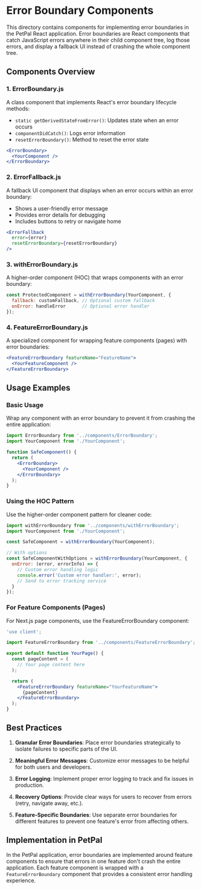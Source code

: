 # Error Boundary Components

This directory contains components for implementing error boundaries in the PetPal React application. Error boundaries are React components that catch JavaScript errors anywhere in their child component tree, log those errors, and display a fallback UI instead of crashing the whole component tree.

## Components Overview

### 1. ErrorBoundary.js

A class component that implements React's error boundary lifecycle methods:

- `static getDerivedStateFromError()`: Updates state when an error occurs
- `componentDidCatch()`: Logs error information
- `resetErrorBoundary()`: Method to reset the error state

```jsx
<ErrorBoundary>
  <YourComponent />
</ErrorBoundary>
```

### 2. ErrorFallback.js

A fallback UI component that displays when an error occurs within an error boundary:

- Shows a user-friendly error message
- Provides error details for debugging
- Includes buttons to retry or navigate home

```jsx
<ErrorFallback
  error={error}
  resetErrorBoundary={resetErrorBoundary}
/>
```

### 3. withErrorBoundary.js

A higher-order component (HOC) that wraps components with an error boundary:

```jsx
const ProtectedComponent = withErrorBoundary(YourComponent, {
  fallback: customFallback, // Optional custom fallback
  onError: handleError      // Optional error handler
});
```

### 4. FeatureErrorBoundary.js

A specialized component for wrapping feature components (pages) with error boundaries:

```jsx
<FeatureErrorBoundary featureName="FeatureName">
  <YourFeatureComponent />
</FeatureErrorBoundary>
```

## Usage Examples

### Basic Usage

Wrap any component with an error boundary to prevent it from crashing the entire application:

```jsx
import ErrorBoundary from '../components/ErrorBoundary';
import YourComponent from './YourComponent';

function SafeComponent() {
  return (
    <ErrorBoundary>
      <YourComponent />
    </ErrorBoundary>
  );
}
```

### Using the HOC Pattern

Use the higher-order component pattern for cleaner code:

```jsx
import withErrorBoundary from '../components/withErrorBoundary';
import YourComponent from './YourComponent';

const SafeComponent = withErrorBoundary(YourComponent);

// With options
const SafeComponentWithOptions = withErrorBoundary(YourComponent, {
  onError: (error, errorInfo) => {
    // Custom error handling logic
    console.error('Custom error handler:', error);
    // Send to error tracking service
  }
});
```

### For Feature Components (Pages)

For Next.js page components, use the FeatureErrorBoundary component:

```jsx
'use client';

import FeatureErrorBoundary from '../components/FeatureErrorBoundary';

export default function YourPage() {
  const pageContent = (
    // Your page content here
  );

  return (
    <FeatureErrorBoundary featureName="YourFeatureName">
      {pageContent}
    </FeatureErrorBoundary>
  );
}
```

## Best Practices

1. **Granular Error Boundaries**: Place error boundaries strategically to isolate failures to specific parts of the UI.

2. **Meaningful Error Messages**: Customize error messages to be helpful for both users and developers.

3. **Error Logging**: Implement proper error logging to track and fix issues in production.

4. **Recovery Options**: Provide clear ways for users to recover from errors (retry, navigate away, etc.).

5. **Feature-Specific Boundaries**: Use separate error boundaries for different features to prevent one feature's error from affecting others.

## Implementation in PetPal

In the PetPal application, error boundaries are implemented around feature components to ensure that errors in one feature don't crash the entire application. Each feature component is wrapped with a `FeatureErrorBoundary` component that provides a consistent error handling experience.